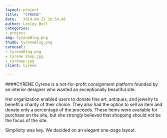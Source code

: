 ```yaml
---
layout: project
title:  "CYRENE"
date:   2014-04-25 16:54:46
author: Lesley Bell
categories:
- project
img: CyreneBlog.png
thumb: CyreneBlog.png
carousel:
- CyreneBlog.png
- Cyrene Shop.jpg
- cyrenep.jpg
client: Cyrene

---
```

####CYRENE
Cyrene is a not-for-profit consignment platform founded by an interior designer who wanted an exceptionally beautiful site.

Her organization enabled users to donate fine art, antiques, and jewelry to benefit a charity of their choice.  They also had the option to sell an item and donate only a percentage of the proceeds.  These items were available for purchase on the site, but she strongly believed that shopping should not be the focus of the site.

Simplicity was key.  We decided on an elegant one-page layout.  
